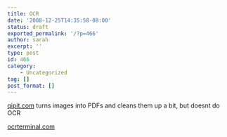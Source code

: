 ```yaml
---
title: OCR
date: '2008-12-25T14:35:58-08:00'
status: draft
exported_permalink: '/?p=466'
author: sarah
excerpt: ''
type: post
id: 466
category:
    - Uncategorized
tag: []
post_format: []
---
```

[qipit.com](http://www.qipit.com/) turns images into PDFs and cleans them up a bit, but doesnt do OCR

[ocrterminal.com](http://www.ocrterminal.com)